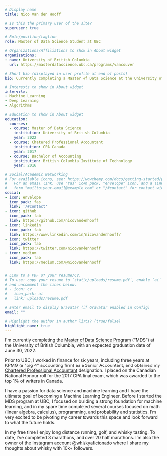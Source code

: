 ```yaml
---
# Display name
title: Nico Van den Hooff

# Is this the primary user of the site?
superuser: true

# Role/position/tagline
role: Master of Data Science Student at UBC

# Organizations/Affiliations to show in About widget
organizations:
- name: University of British Columbia
  url: https://masterdatascience.ubc.ca/programs/vancouver

# Short bio (displayed in user profile at end of posts)
bio: Currently completing a Master of Data Science at the University of British Columbia

# Interests to show in About widget
interests:
- Machine Learning
- Deep Learning
- Algorithms

# Education to show in About widget
education:
  courses:
  - course: Master of Data Science
    institution: University of British Columbia
    year: 2022
  - course: Chatered Professional Accountant
    institution: CPA Canada
    year: 2017
  - course: Bachelor of Accounting
    institution: British Columbia Institute of Technology
    year: 2016

# Social/Academic Networking
# For available icons, see: https://wowchemy.com/docs/getting-started/page-builder/#icons
#   For an email link, use "fas" icon pack, "envelope" icon, and a link in the
#   form "mailto:your-email@example.com" or "/#contact" for contact widget.
social:
- icon: envelope
  icon_pack: fas
  link: '/#contact'
- icon: github
  icon_pack: fab
  link: https://github.com/nicovandenhooff
- icon: linkedin
  icon_pack: fab
  link: https://www.linkedin.com/in/nicovandenhooff/
- icon: twitter
  icon_pack: fab
  link: https://twitter.com/nicovandenhooff
- icon: medium
  icon_pack: fab
  link: https://medium.com/@nicovandenhooff


# Link to a PDF of your resume/CV.
# To use: copy your resume to `static/uploads/resume.pdf`, enable `ai` icons in `params.toml`, 
# and uncomment the lines below.
# - icon: cv
#   icon_pack: ai
#   link: uploads/resume.pdf

# Enter email to display Gravatar (if Gravatar enabled in Config)
email: ""

# Highlight the author in author lists? (true/false)
highlight_name: true
---
```


I'm currently completing the [Master of Data Science Program](https://masterdatascience.ubc.ca/) (“MDS”) at the University of British Columbia, with an expected graduation date of June 30, 2022.  

Prior to UBC, I worked in finance for six years, including three years at KPMG (a "big 4" accounting firm) as a Senior Accountant, and obtained my [Chartered Professional Accountant](https://www.cpacanada.ca/) designation.  I placed on the Canadian National Honour roll for the 2017 CPA final exam, which was awarded to the top 1% of writers in Canada.

I have a passion for data science and machine learning and I have the ultimate goal of becoming a Machine Learning Engineer.  Before I started the MDS program at UBC, I focused on building a strong foundation for machine learning, and in my spare time completed several courses focused on math (linear algebra, calculus), programming, and probability and statistics.  I’m very excited to be pivoting my career towards this space and look forward to what the future holds.

In my free time I enjoy long distance running, golf, and whisky tasting.  To date, I’ve completed 3 marathons, and over 20 half marathons.  I’m also the owner of the Instagram account [@whiskyaficionado](https://www.instagram.com/whiskyaficionado/?hl=en) where I share my thoughts about whisky with 10k+ followers.